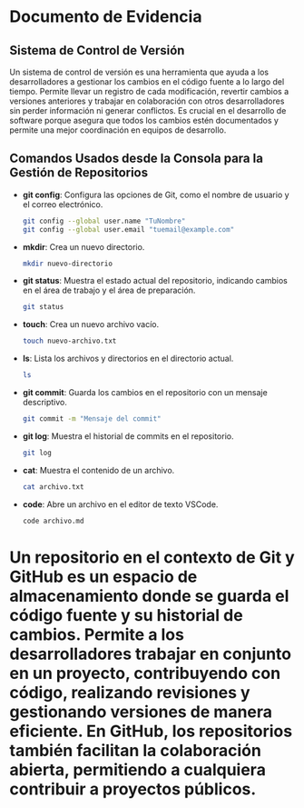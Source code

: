# Documento de Evidencia

## Sistema de Control de Versión

Un sistema de control de versión es una herramienta que ayuda a los desarrolladores a gestionar los cambios en el código fuente a lo largo del tiempo. Permite llevar un registro de cada modificación, revertir cambios a versiones anteriores y trabajar en colaboración con otros desarrolladores sin perder información ni generar conflictos. Es crucial en el desarrollo de software porque asegura que todos los cambios estén documentados y permite una mejor coordinación en equipos de desarrollo.

## Comandos Usados desde la Consola para la Gestión de Repositorios

- **git config**: Configura las opciones de Git, como el nombre de usuario y el correo electrónico.
  ```bash
  git config --global user.name "TuNombre"
  git config --global user.email "tuemail@example.com"
  ```
- **mkdir**: Crea un nuevo directorio.
  ```bash
  mkdir nuevo-directorio
  ```
- **git status**: Muestra el estado actual del repositorio, indicando cambios en el área de trabajo y el área de preparación.
  ```bash
  git status
  ```
- **touch**: Crea un nuevo archivo vacío.
  ```bash
  touch nuevo-archivo.txt
  ```
- **ls**: Lista los archivos y directorios en el directorio actual.
  ```bash
  ls
  ```
- **git commit**: Guarda los cambios en el repositorio con un mensaje descriptivo.
  ```bash
  git commit -m "Mensaje del commit"
  ```
- **git log**: Muestra el historial de commits en el repositorio.
  ```bash
  git log
  ```
- **cat**: Muestra el contenido de un archivo.
  ```bash
  cat archivo.txt
  ```
- **code**: Abre un archivo en el editor de texto VSCode.
  ```bash
  code archivo.md
  ```

# Un repositorio en el contexto de Git y GitHub es un espacio de almacenamiento donde se guarda el código fuente y su historial de cambios. Permite a los desarrolladores trabajar en conjunto en un proyecto, contribuyendo con código, realizando revisiones y gestionando versiones de manera eficiente. En GitHub, los repositorios también facilitan la colaboración abierta, permitiendo a cualquiera contribuir a proyectos públicos.
